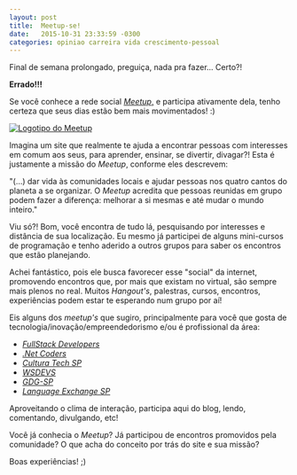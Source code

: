 ```yaml
---
layout: post
title:  Meetup-se!
date:   2015-10-31 23:33:59 -0300
categories: opiniao carreira vida crescimento-pessoal
---
```


Final de semana prolongado, preguiça, nada pra fazer... Certo?!

**Errado!!!**

Se você conhece a rede social _[Meetup](http://www.meetup.com/pt/about/)_[,](http://www.meetup.com/pt/about/) e participa ativamente dela, tenho certeza que seus dias estão bem mais movimentados! :)

[![Logotipo do Meetup](https://devdanilo.files.wordpress.com/2015/11/meetup.jpg)](https://devdanilo.files.wordpress.com/2015/11/meetup.jpg)<!--more-->

Imagina um site que realmente te ajuda a encontrar pessoas com interesses em comum aos seus, para aprender, ensinar, se divertir, divagar?! Esta é justamente a missão do _Meetup_, conforme eles descrevem:

"(...) dar vida às comunidades locais e ajudar pessoas nos quatro cantos do planeta a se organizar. O _Meetup_ acredita que pessoas reunidas em grupo podem fazer a diferença: melhorar a si mesmas e até mudar o mundo inteiro."

Viu só?! Bom, você encontra de tudo lá, pesquisando por interesses e distância de sua localização. Eu mesmo já participei de alguns mini-cursos de programação e tenho aderido a outros grupos para saber os encontros que estão planejando.

Achei fantástico, pois ele busca favorecer esse "social" da internet, promovendo encontros que, por mais que existam no virtual, são sempre mais plenos no real. Muitos _Hangout's_, palestras, cursos, encontros, experiências podem estar te esperando num grupo por aí!

Eis alguns dos _meetup's_ que sugiro, principalmente para você que gosta de tecnologia/inovação/empreendedorismo e/ou é profissional da área:

- [_FullStack Developers_](http://www.meetup.com/pt/Fullstack-Developers-Sao-Paulo/)
- _[.Net Coders](http://www.meetup.com/pt/NetCoders/)_
- _[Cultura Tech SP](http://www.meetup.com/pt/Cultura-Tech-Sao-Paulo/)_
- _[WSDEVS](http://www.meetup.com/pt/WSDEVS/)_
- _[GDG-SP](http://www.meetup.com/pt/GDG-SP/)_
- [_Language Exchange SP_](http://www.meetup.com/pt/LanguageSP/)

Aproveitando o clima de interação, participa aqui do blog, lendo, comentando, divulgando, etc!

Você já conhecia o _Meetup_? Já participou de encontros promovidos pela comunidade? O que acha do conceito por trás do site e sua missão?

Boas experiências! ;)
